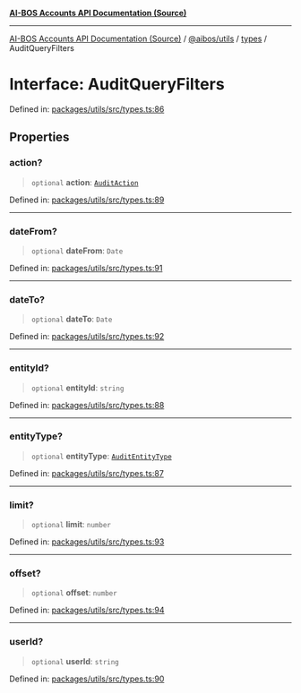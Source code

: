 [**AI-BOS Accounts API Documentation (Source)**](../../../../README.md)

***

[AI-BOS Accounts API Documentation (Source)](../../../../README.md) / [@aibos/utils](../../README.md) / [types](../README.md) / AuditQueryFilters

# Interface: AuditQueryFilters

Defined in: [packages/utils/src/types.ts:86](https://github.com/pohlai88/accounts/blob/48103fb36d28b2b9bfb33472b6de2f719773cde9/packages/utils/src/types.ts#L86)

## Properties

### action?

> `optional` **action**: [`AuditAction`](../type-aliases/AuditAction.md)

Defined in: [packages/utils/src/types.ts:89](https://github.com/pohlai88/accounts/blob/48103fb36d28b2b9bfb33472b6de2f719773cde9/packages/utils/src/types.ts#L89)

***

### dateFrom?

> `optional` **dateFrom**: `Date`

Defined in: [packages/utils/src/types.ts:91](https://github.com/pohlai88/accounts/blob/48103fb36d28b2b9bfb33472b6de2f719773cde9/packages/utils/src/types.ts#L91)

***

### dateTo?

> `optional` **dateTo**: `Date`

Defined in: [packages/utils/src/types.ts:92](https://github.com/pohlai88/accounts/blob/48103fb36d28b2b9bfb33472b6de2f719773cde9/packages/utils/src/types.ts#L92)

***

### entityId?

> `optional` **entityId**: `string`

Defined in: [packages/utils/src/types.ts:88](https://github.com/pohlai88/accounts/blob/48103fb36d28b2b9bfb33472b6de2f719773cde9/packages/utils/src/types.ts#L88)

***

### entityType?

> `optional` **entityType**: [`AuditEntityType`](../type-aliases/AuditEntityType.md)

Defined in: [packages/utils/src/types.ts:87](https://github.com/pohlai88/accounts/blob/48103fb36d28b2b9bfb33472b6de2f719773cde9/packages/utils/src/types.ts#L87)

***

### limit?

> `optional` **limit**: `number`

Defined in: [packages/utils/src/types.ts:93](https://github.com/pohlai88/accounts/blob/48103fb36d28b2b9bfb33472b6de2f719773cde9/packages/utils/src/types.ts#L93)

***

### offset?

> `optional` **offset**: `number`

Defined in: [packages/utils/src/types.ts:94](https://github.com/pohlai88/accounts/blob/48103fb36d28b2b9bfb33472b6de2f719773cde9/packages/utils/src/types.ts#L94)

***

### userId?

> `optional` **userId**: `string`

Defined in: [packages/utils/src/types.ts:90](https://github.com/pohlai88/accounts/blob/48103fb36d28b2b9bfb33472b6de2f719773cde9/packages/utils/src/types.ts#L90)
